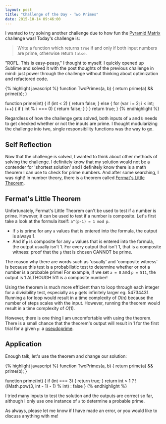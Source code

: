 ```yaml
---
layout: post
title: "Challenge of the Day - Two Primes"
date: 2015-10-14 09:46:00
---
```


I wanted to try solving another challenge due to how fun the [Pyramid Matrix](http://juliusjung.info/2015/10/10/pyramid-matrix/) challenge was! Today's challenge is:

> Write a function which returns ```true``` if and only if both input numbers are prime, otherwise return ```false```.

"ROFL. This is easy-peasy," I thought to myself. I quickly opened up Sublime and solved it with the post thoughts of the previous challenge in mind: just power through the challenge without thinking about optimization and refactored code.

{% highlight javascript %}
  function TwoPrimes(a, b) {
    return prime(a) && prime(b);
  }

  function prime(int) {
    if (int < 2) {
      return false;
    } else {
      for (var i = 2; i < int; i++) {
        if ( int % i === 0) {
          return false;
        }
      }
    }
    return true;
  }
{% endhighlight %}

Regardless of how the challenge gets solved, both inputs of ```a``` and ```b``` needs to get checked whether or not the inputs are prime. I thought modularizing the challenge into two, single responsibility functions was the way to go.

## Self Reflection

Now that the challenge is solved, I wanted to think about other methods of solving the challenge. I definitely know that my solution would not be a contender for 'shortest solution' and I definitely know there is a math theorem I can use to check for prime numbers. And after some searching, I was right! In number theory, there is a theorem called [Fermat's Little Theorem](https://en.wikipedia.org/wiki/Fermat%27s_little_theorem).

## Fermat's Little Theorem

Unfortunately, Fermat's Little Theorem can't be used to test if a number is prime. However, it can be used to test if a number is composite. Let's first take a look at the formula itself: ```a^(p-1) = 1 mod p```.

  * If ```p``` is prime for any ```a``` values that is entered into the formula, the output is always 1.
  * And if ```p``` is composite for any ```a``` values that is entered into the formula, the output usually isn't 1. For every output that isn't 1, that is a composite witness: proof that the ```p``` that is chosen CANNOT be prime.

The reason why there are words such as 'usually' and 'composite witness' is because this test is a probabilistic test to determine whether or not a number is a probable prime! For example, if we set ```a = 8``` and ```p = 511```, the output is 1 ALTHOUGH 511 is a composite number!

Using the theorem is much more efficient than to loop through each integer for a divisibility test, especially as ```p``` gets infinitely larger eg. 54734431. Running a for loop would result in a time complexity of *O*(n) because the number of steps scales with the input. However, running the theorem would result in a time complexity of *O*(1).

However, there is one thing I am uncomfortable with using the theorem. There is a small chance that the theorem's output will result in 1 for the first trial for a given ```p```: a [pseudoprime](https://en.wikipedia.org/wiki/Pseudoprime).

## Application

Enough talk, let's use the theorem and change our solution:

{% highlight javascript %}
  function TwoPrimes(a, b) {
    return prime(a) && prime(b);
  }

  function prime(int) {
    if (int === 3) {
      return true;
    }
    return int > 1 ? !((Math.pow(3, int - 1) - 1) % int) : false
  }
{% endhighlight %}

I tried many inputs to test the solution and the outputs are correct so far, although I only use one instance of ```a``` to determine a probable prime.

As always, please let me know if I have made an error, or you would like to discuss anything with me!